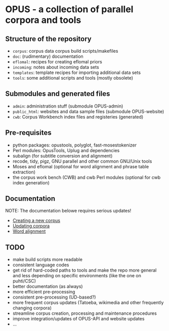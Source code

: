 
# OPUS - a collection of parallel corpora and tools


## Structure of the repository

* `corpus`: corpus data corpus build scripts/makefiles
* `doc`: (rudimentary) documentation
* `eflomal`: recipes for creating eflomal priors
* `incoming`: notes about incoming data sets
* `templates`: template recipes for importing additional data sets
* `tools`: some additional scripts and tools (mostly obsolete)


## Submodules and generated files

* `admin`: administration stuff (submodule OPUS-admin)
* `public_html`: websites and data sample files (submodule OPUS-website)
* `cwb`: Corpus Workbench index files and registeries (generated)



## Pre-requisites

* python packages: opustools, polyglot, fast-mosestokenizer
* Perl modules: OpusTools, Uplug and dependencies
* subalign (for subtitle conversion and alignment)
* recode, tidy, pigz, GNU parallel and other common GNU/Unix tools
* Moses and eflomal (optional for word alignment and phrase table extraction)
* the corpus work bench (CWB) and cwb Perl modules (optional for cwb index generation)


## Documentation

NOTE: The documentation belowe requires serious updates!

* [Creating a new corpus](doc/create-corpus.md)
* [Updating corpora](doc/update-corpus.md)
* [Word alignment](doc/wordalign.md)


## TODO

* make build scripts more readable
* consistent language codes
* get rid of hard-coded paths to tools and make the repo more general and less depending on specific environments (like the one on puhti/CSC)
* better documentation (as always)
* more efficient pre-processing
* consistent pre-processing (UD-based?)
* more frequent corpus updates (Tatoeba, wikimedia and other frequently changing corpora)
* streamline corpus creation, processing and maintenance procedures
* improve integration/updates of OPUS-API and website updates
* ...